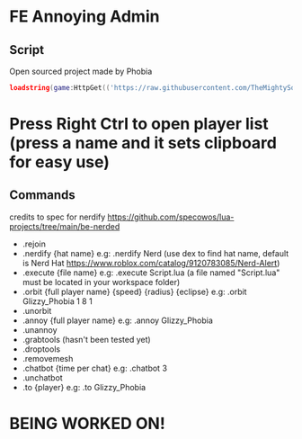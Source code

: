 # FE Annoying Admin

## Script
Open sourced project made by Phobia
```lua
loadstring(game:HttpGet(('https://raw.githubusercontent.com/TheMightySource/FE-Annoying-Admin/main/Main.lua'),true))()
```
# Press Right Ctrl to open player list (press a name and it sets clipboard for easy use)
## Commands
credits to spec for nerdify https://github.com/specowos/lua-projects/tree/main/be-nerded
 * .rejoin
 * .nerdify {hat name} e.g: .nerdify Nerd (use dex to find hat name, default is Nerd Hat https://www.roblox.com/catalog/9120783085/Nerd-Alert)
 * .execute {file name} e.g: .execute Script.lua (a file named "Script.lua" must be located in your workspace folder)
 * .orbit {full player name} {speed} {radius} {eclipse} e.g: .orbit Glizzy_Phobia 1 8 1
 * .unorbit
 * .annoy {full player name} e.g: .annoy Glizzy_Phobia
 * .unannoy
 * .grabtools (hasn't been tested yet)
 * .droptools
 * .removemesh
 * .chatbot {time per chat} e.g: .chatbot 3
 * .unchatbot
 * .to {player} e.g: .to Glizzy_Phobia
 
 # BEING WORKED ON!
